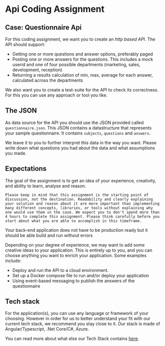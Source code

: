 # Api Coding Assignment

## Case: Questionnaire Api

For this coding assignment, we want you to create an _http based API_.
The API should support:
- Getting one or more questions and answer options, preferably paged 
- Posting one or more answers for the questions. This includes a mock userid and one of four possible departments (marketing, sales, development, reception)
- Returning a results calculation of min, max, average for each answer, calculated across the departments

We also want you to create a test-suite for the API to check its correctness. For this you can use any approach or tool you like.

## The JSON

As data source for the API you should use the JSON provided called `questionnaire.json`. This JSON contains a datastructure that represents your sample questionnaire. It contains `subjects`, `questions` and `answers`.

We leave it to you to further interpret this data in the way you want. Please write down what questions you had about the data and what assumptions you made.

## Expectations

The goal of the assignment is to get an idea of your experience, creativity, and ability to learn, analyse and reason. 

`Please keep in mind that this assignment is the starting point of discussion, not the destination. Readability and clearly explaining your solution and reason about it are more important than implementing many different concepts, libraries, or tools without explaining why one would use them in the case. We expect you to don't spend more than 4 hours to complete this assignment. Please think carefully before you start about what you are able to accomplish in this timeframe.`

Your back-end application does not have to be production ready but it should be able build and run  without errors

Depending on your degree of experience, we may want to add some creative ideas to your application. This is entirely up to you, and you can choose anything you want to enrich your application. Some examples include:
- Deploy and run the API to a cloud environment.
- Set up a Docker compose file to run and/or deploy your application
- Using event-based messaging to publish the answers of the questionnaire

## Tech stack
For the application(s), you can use any language or framework of your choosing. However in order for us to better understand your fit with our current tech stack, we recommend you stay close to it. Our stack is made of Angular/Typescript, .Net Core/C#, Azure.

You can read more about what else our Tech Stack contains [here](https://tech.effectory.com/#what-are-we-working-on).
